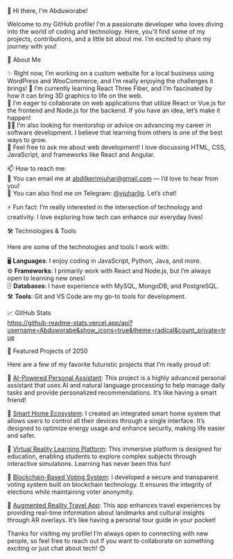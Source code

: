 👋 Hi there, I'm Abduworabe!

Welcome to my GitHub profile! I'm a passionate developer who loves diving into the world of coding and technology. Here, you'll find some of my projects, contributions, and a little bit about me. I’m excited to share my journey with you!

🚀 About Me

✨ Right now, I’m working on a custom website for a local business using WordPress and WooCommerce, and I’m really enjoying the challenges it brings!
🌱 I’m currently learning React Three Fiber, and I’m fascinated by how it can bring 3D graphics to life on the web.  
🤝 I’m eager to collaborate on web applications that utilize React or Vue.js for the frontend and Node.js for the backend. If you have an idea, let’s make it happen!  
🧑‍🏫 I’m also looking for mentorship or advice on advancing my career in software development. I believe that learning from others is one of the best ways to grow.  
💬 Feel free to ask me about web development! I love discussing HTML, CSS, JavaScript, and frameworks like React and Angular.

📫 How to reach me:  
📧 You can email me at [abdilkerimjuhar@gmail.com](mailto:abdilkerimjuhar@gmail.com) — I’d love to hear from you!  
💬 You can also find me on Telegram: [@yjuharlig](https://t.me/yjuharlig). Let’s chat!

⚡ Fun fact: I’m really interested in the intersection of technology and creativity. I love exploring how tech can enhance our everyday lives!

🛠️ Technologies & Tools

Here are some of the technologies and tools I work with:

🖥️ **Languages**: I enjoy coding in JavaScript, Python, Java, and more.  
⚙️ **Frameworks**: I primarily work with React and Node.js, but I’m always open to learning new ones!  
🗄️ **Databases**: I have experience with MySQL, MongoDB, and PostgreSQL.  
🛠️ **Tools**: Git and VS Code are my go-to tools for development.

📈 GitHub Stats  
     https://github-readme-stats.vercel.app/api?username=Abduworabe&show_icons=true&theme=radical&count_private=true

🌟 Featured Projects of 2050

Here are a few of my favorite futuristic projects that I’m really proud of:

🔹 [AI-Powered Personal Assistant](https://github.com/Abduworabe/ai-personal-assistant): This project is a highly advanced personal assistant that uses AI and natural language processing to help manage daily tasks and provide personalized recommendations. It’s like having a smart friend!

🔹 [Smart Home Ecosystem](https://github.com/Abduworabe/smart-home-ecosystem): I created an integrated smart home system that allows users to control all their devices through a single interface. It’s designed to optimize energy usage and enhance security, making life easier and safer.

🔹 [Virtual Reality Learning Platform](https://github.com/Abduworabe/vr-learning-platform): This immersive platform is designed for education, enabling students to explore complex subjects through interactive simulations. Learning has never been this fun!

🔹 [Blockchain-Based Voting System](https://github.com/Abduworabe/blockchain-voting): I developed a secure and transparent voting system built on blockchain technology. It ensures the integrity of elections while maintaining voter anonymity.

🔹 [Augmented Reality Travel App](https://github.com/Abduworabe/ar-travel-app): This app enhances travel experiences by providing real-time information about landmarks and cultural insights through AR overlays. It’s like having a personal tour guide in your pocket!

Thanks for visiting my profile! I’m always open to connecting with new people, so feel free to reach out if you want to collaborate on something exciting or just chat about tech! 😊
